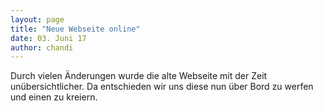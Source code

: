 ```yaml
---
layout: page
title: "Neue Webseite online"
date: 03. Juni 17
author: chandi
---
```

Durch vielen Änderungen wurde die alte Webseite mit der Zeit unübersichtlicher. Da entschieden wir uns diese nun über Bord zu werfen und einen zu kreiern.
